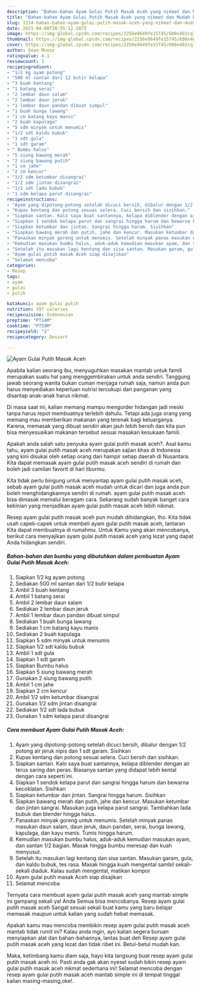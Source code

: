 ```yaml
---
description: "Bahan-bahan Ayam Gulai Putih Masak Aceh yang nikmat dan Mudah Dibuat"
title: "Bahan-bahan Ayam Gulai Putih Masak Aceh yang nikmat dan Mudah Dibuat"
slug: 1214-bahan-bahan-ayam-gulai-putih-masak-aceh-yang-nikmat-dan-mudah-dibuat
date: 2021-04-08T20:55:12.587Z
image: https://img-global.cpcdn.com/recipes/2256e9649fe15f45/680x482cq70/ayam-gulai-putih-masak-aceh-foto-resep-utama.jpg
thumbnail: https://img-global.cpcdn.com/recipes/2256e9649fe15f45/680x482cq70/ayam-gulai-putih-masak-aceh-foto-resep-utama.jpg
cover: https://img-global.cpcdn.com/recipes/2256e9649fe15f45/680x482cq70/ayam-gulai-putih-masak-aceh-foto-resep-utama.jpg
author: Sean Munoz
ratingvalue: 4.1
reviewcount: 3
recipeingredient:
- "1/2 kg ayam potong"
- "500 ml santan dari 12 butir kelapa"
- "3 buah kentang"
- "1 batang serai"
- "2 lembar daun salam"
- "2 lembar daun jeruk"
- "1 lembar daun pandan dibuat simpul"
- "1 buah bunga lawang"
- "1 cm batang kayu manis"
- "2 buah kapulaga"
- "5 sdm minyak untuk menumis"
- "1/2 sdt kaldu bubuk"
- "1 sdt gula"
- "1 sdt garam"
- " Bumbu halus"
- "5 siung bawang merah"
- "2 siung bawang putih"
- "1 cm jahe"
- "2 cm kencur"
- "1/2 sdm ketumbar disangrai"
- "1/2 sdm jintan disangrai"
- "1/2 sdt lada bubuk"
- "1 sdm kelapa parut disangrai"
recipeinstructions:
- "Ayam yang dipotong-potong setelah dicuci bersih, dibalur dengan 1/2 potong air jeruk nipis dan 1 sdt garam. Sisihkan"
- "Kupas kentang dan potong sesuai selera. Cuci bersih dan sisihkan."
- "Siapkan santan. Kalo saya buat santannya, kelapa diblender dengan air terus saring dan peras. Biasanya santan yang didapat lebih kental dengan cara seperti ini."
- "Siapkan 1 sendok kelapa parut dan sangrai hingga harum dan bewarna kecoklatan. Sisihkan"
- "Siapkan ketumbar dan jintan. Sangrai hingga harum. Sisihkan"
- "Siapkan bawang merah dan putih, jahe dan kencur. Masukan ketumbar dan jintan sangrai. Masukan juga kelapa parut sangrai. Tambahkan lada bubuk dan blender hingga halus."
- "Panaskan minyak goreng untuk menumis. Setelah minyak panas masukan daun salam, daun jeruk, daun pandan, serai, bunga lawang, kapulaga, dan kayu manis. Tumis hingga harum."
- "Kemudian masukan bumbu halus, aduk-aduk kemudian masukan ayam, dan santan 1/2 bagian. Masak hingga bumbu meresap dan kuah menyusut."
- "Setelah itu masukan lagi kentang dan sisa santan. Masukan garam, gula, dan kaldu bubuk, tes rasa. Masak hingga kuah mengental sambil sekali-sekali diaduk. Kalau sudah mengental, matikan kompor"
- "Ayam gulai putih masak Aceh siap disajikan"
- "Selamat mencoba"
categories:
- Resep
tags:
- ayam
- gulai
- putih

katakunci: ayam gulai putih 
nutrition: 197 calories
recipecuisine: Indonesian
preptime: "PT14M"
cooktime: "PT59M"
recipeyield: "2"
recipecategory: Dessert

---
```



![Ayam Gulai Putih Masak Aceh](https://img-global.cpcdn.com/recipes/2256e9649fe15f45/680x482cq70/ayam-gulai-putih-masak-aceh-foto-resep-utama.jpg)

Apabila kalian seorang ibu, menyuguhkan masakan mantab untuk famili merupakan suatu hal yang menggembirakan untuk anda sendiri. Tanggung jawab seorang  wanita bukan cuman menjaga rumah saja, namun anda pun harus menyediakan keperluan nutrisi tercukupi dan panganan yang disantap anak-anak harus nikmat.

Di masa  saat ini, kalian memang mampu mengorder hidangan jadi meski tanpa harus repot membuatnya terlebih dahulu. Tetapi ada juga orang yang memang mau memberikan makanan yang terenak bagi keluarganya. Karena, memasak yang dibuat sendiri akan jauh lebih bersih dan kita pun bisa menyesuaikan makanan tersebut sesuai masakan kesukaan famili. 



Apakah anda salah satu penyuka ayam gulai putih masak aceh?. Asal kamu tahu, ayam gulai putih masak aceh merupakan sajian khas di Indonesia yang kini disukai oleh setiap orang dari hampir setiap daerah di Nusantara. Kita dapat memasak ayam gulai putih masak aceh sendiri di rumah dan boleh jadi camilan favorit di hari liburmu.

Kita tidak perlu bingung untuk menyantap ayam gulai putih masak aceh, sebab ayam gulai putih masak aceh mudah untuk dicari dan juga anda pun boleh menghidangkannya sendiri di rumah. ayam gulai putih masak aceh bisa dimasak memalui beragam cara. Sekarang sudah banyak banget cara kekinian yang menjadikan ayam gulai putih masak aceh lebih nikmat.

Resep ayam gulai putih masak aceh pun mudah dihidangkan, lho. Kita tidak usah capek-capek untuk membeli ayam gulai putih masak aceh, lantaran Kita dapat membuatnya di rumahmu. Untuk Kamu yang akan mencobanya, berikut cara menyajikan ayam gulai putih masak aceh yang lezat yang dapat Anda hidangkan sendiri.

<!--inarticleads1-->

##### Bahan-bahan dan bumbu yang dibutuhkan dalam pembuatan Ayam Gulai Putih Masak Aceh:

1. Siapkan 1/2 kg ayam potong
1. Sediakan 500 ml santan dari 1/2 butir kelapa
1. Ambil 3 buah kentang
1. Ambil 1 batang serai
1. Ambil 2 lembar daun salam
1. Sediakan 2 lembar daun jeruk
1. Ambil 1 lembar daun pandan dibuat simpul
1. Sediakan 1 buah bunga lawang
1. Sediakan 1 cm batang kayu manis
1. Sediakan 2 buah kapulaga
1. Siapkan 5 sdm minyak untuk menumis
1. Siapkan 1/2 sdt kaldu bubuk
1. Ambil 1 sdt gula
1. Siapkan 1 sdt garam
1. Siapkan  Bumbu halus
1. Siapkan 5 siung bawang merah
1. Gunakan 2 siung bawang putih
1. Ambil 1 cm jahe
1. Siapkan 2 cm kencur
1. Ambil 1/2 sdm ketumbar disangrai
1. Gunakan 1/2 sdm jintan disangrai
1. Sediakan 1/2 sdt lada bubuk
1. Gunakan 1 sdm kelapa parut disangrai




<!--inarticleads2-->

##### Cara membuat Ayam Gulai Putih Masak Aceh:

1. Ayam yang dipotong-potong setelah dicuci bersih, dibalur dengan 1/2 potong air jeruk nipis dan 1 sdt garam. Sisihkan
1. Kupas kentang dan potong sesuai selera. Cuci bersih dan sisihkan.
1. Siapkan santan. Kalo saya buat santannya, kelapa diblender dengan air terus saring dan peras. Biasanya santan yang didapat lebih kental dengan cara seperti ini.
1. Siapkan 1 sendok kelapa parut dan sangrai hingga harum dan bewarna kecoklatan. Sisihkan
1. Siapkan ketumbar dan jintan. Sangrai hingga harum. Sisihkan
1. Siapkan bawang merah dan putih, jahe dan kencur. Masukan ketumbar dan jintan sangrai. Masukan juga kelapa parut sangrai. Tambahkan lada bubuk dan blender hingga halus.
1. Panaskan minyak goreng untuk menumis. Setelah minyak panas masukan daun salam, daun jeruk, daun pandan, serai, bunga lawang, kapulaga, dan kayu manis. Tumis hingga harum.
1. Kemudian masukan bumbu halus, aduk-aduk kemudian masukan ayam, dan santan 1/2 bagian. Masak hingga bumbu meresap dan kuah menyusut.
1. Setelah itu masukan lagi kentang dan sisa santan. Masukan garam, gula, dan kaldu bubuk, tes rasa. Masak hingga kuah mengental sambil sekali-sekali diaduk. Kalau sudah mengental, matikan kompor
1. Ayam gulai putih masak Aceh siap disajikan
1. Selamat mencoba




Ternyata cara membuat ayam gulai putih masak aceh yang mantab simple ini gampang sekali ya! Anda Semua bisa mencobanya. Resep ayam gulai putih masak aceh Sangat sesuai sekali buat kamu yang baru belajar memasak maupun untuk kalian yang sudah hebat memasak.

Apakah kamu mau mencoba membikin resep ayam gulai putih masak aceh mantab tidak rumit ini? Kalau anda ingin, ayo kalian segera buruan menyiapkan alat dan bahan-bahannya, lantas buat deh Resep ayam gulai putih masak aceh yang lezat dan tidak ribet ini. Betul-betul mudah kan. 

Maka, ketimbang kamu diam saja, hayo kita langsung buat resep ayam gulai putih masak aceh ini. Pasti anda gak akan nyesel sudah bikin resep ayam gulai putih masak aceh nikmat sederhana ini! Selamat mencoba dengan resep ayam gulai putih masak aceh mantab simple ini di tempat tinggal kalian masing-masing,oke!.

